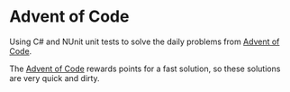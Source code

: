 # Advent of Code

Using C# and NUnit unit tests to solve the daily problems from [Advent of Code](http://adventofcode.com/).

The [Advent of Code](http://adventofcode.com/) rewards points for a fast solution, so these solutions are very quick and dirty.
